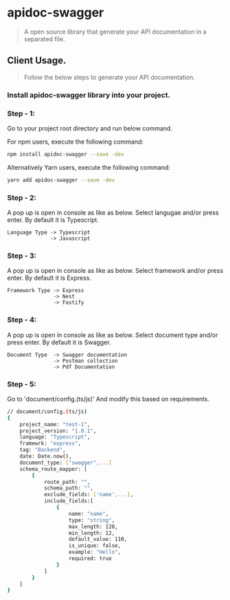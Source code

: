 # apidoc-swagger
> A open source library that generate your API documentation in a separated file.

## Client Usage.
> Follow the below steps to generate your API documentation.


### Install apidoc-swagger library into your project.

### Step - 1:
Go to your project root directory and run below command.

For npm users, execute the following command:

```sh
npm install apidoc-swagger --save -dev
```

Alternatively Yarn users, execute the following command:

```sh
yarn add apidoc-swagger --save -dev
```
### Step - 2:
A pop up is open in console as like as below. Select langugae and/or press enter. By default it is Typescript.
```text
Language Type -> Typescript
              -> Javascript

```

### Step - 3:
A pop up is open in console as like as below. Select framework and/or press enter. By default it is Express.
```text
Framework Type -> Express
               -> Nest
               -> Fastify
```
### Step - 4:
A pop up is open in console as like as below. Select document type and/or press enter. By default it is Swagger.
```text
Document Type  -> Swagger documentation
               -> Postman collection
               -> Pdf Documentation
```

### Step - 5:
Go to 'document/config.(ts/js)' And modify this based on requirements.
```sh
// document/config.(ts/js)
{
    project_name: "test-1",
    project_version: "1.0.1",
    language: "Typescript",
    framewrk: "express",
    tag: "Backend",
    date: Date.now(),
    document_type: ["swagger",...]
    schema_route_mapper: [
        {
            route_path: "",
            schema_path: "",
            exclude_fields: ['name',...],
            include_fields:[
                {
                    name: "name",
                    type: "string",
                    max_length: 120,
                    min_length: 12,
                    default_value: 110,
                    is_unique: false,
                    example: "Hello",
                    required: true
                }
            ]
        }
    ]
}
```